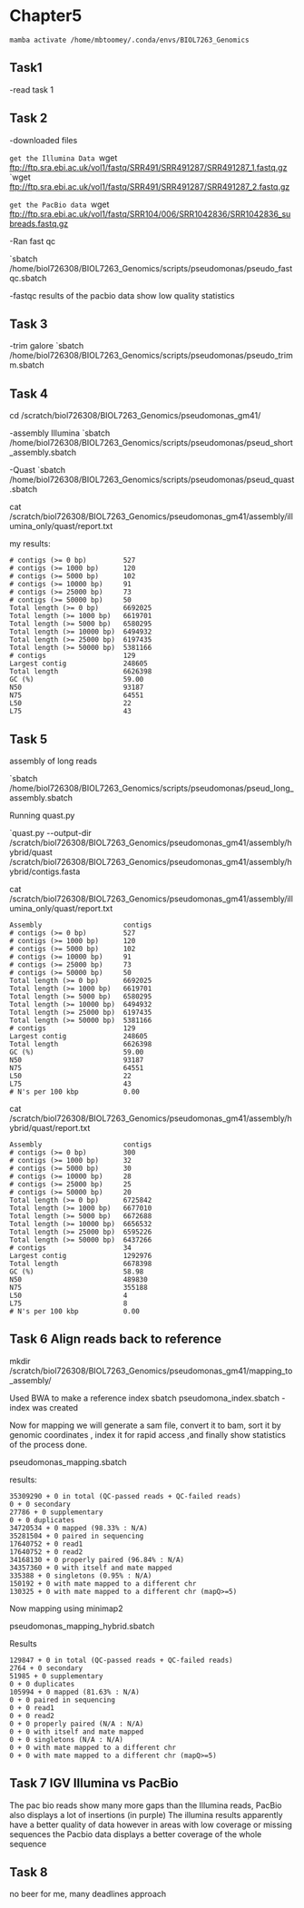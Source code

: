 
# Chapter5

`mamba activate /home/mbtoomey/.conda/envs/BIOL7263_Genomics`


## Task1

-read task 1

## Task 2

-downloaded files

`get the Illumina Data
`wget ftp://ftp.sra.ebi.ac.uk/vol1/fastq/SRR491/SRR491287/SRR491287_1.fastq.gz
`wget ftp://ftp.sra.ebi.ac.uk/vol1/fastq/SRR491/SRR491287/SRR491287_2.fastq.gz

`get the PacBio data
`wget ftp://ftp.sra.ebi.ac.uk/vol1/fastq/SRR104/006/SRR1042836/SRR1042836_subreads.fastq.gz

-Ran fast qc 

`sbatch /home/biol726308/BIOL7263_Genomics/scripts/pseudomonas/pseudo_fastqc.sbatch

-fastqc results of the pacbio data show low quality statistics

## Task 3

-trim galore
`sbatch /home/biol726308/BIOL7263_Genomics/scripts/pseudomonas/pseudo_trimm.sbatch

## Task 4

cd /scratch/biol726308/BIOL7263_Genomics/pseudomonas_gm41/

-assembly Illumina
`sbatch /home/biol726308/BIOL7263_Genomics/scripts/pseudomonas/pseud_short_assembly.sbatch

-Quast
`sbatch /home/biol726308/BIOL7263_Genomics/scripts/pseudomonas/pseud_quast.sbatch

cat /scratch/biol726308/BIOL7263_Genomics/pseudomonas_gm41/assembly/illumina_only/quast/report.txt

my results:

```Assembly                    contigs
# contigs (>= 0 bp)         527
# contigs (>= 1000 bp)      120
# contigs (>= 5000 bp)      102
# contigs (>= 10000 bp)     91
# contigs (>= 25000 bp)     73
# contigs (>= 50000 bp)     50
Total length (>= 0 bp)      6692025
Total length (>= 1000 bp)   6619701
Total length (>= 5000 bp)   6580295
Total length (>= 10000 bp)  6494932
Total length (>= 25000 bp)  6197435
Total length (>= 50000 bp)  5381166
# contigs                   129
Largest contig              248605
Total length                6626398
GC (%)                      59.00
N50                         93187
N75                         64551
L50                         22
L75                         43
```
## Task 5

assembly of long reads

`sbatch /home/biol726308/BIOL7263_Genomics/scripts/pseudomonas/pseud_long_assembly.sbatch

Running quast.py

`quast.py --output-dir /scratch/biol726308/BIOL7263_Genomics/pseudomonas_gm41/assembly/hybrid/quast /scratch/biol726308/BIOL7263_Genomics/pseudomonas_gm41/assembly/hybrid/contigs.fasta

cat /scratch/biol726308/BIOL7263_Genomics/pseudomonas_gm41/assembly/illumina_only/quast/report.txt
```
Assembly                    contigs
# contigs (>= 0 bp)         527
# contigs (>= 1000 bp)      120
# contigs (>= 5000 bp)      102
# contigs (>= 10000 bp)     91
# contigs (>= 25000 bp)     73
# contigs (>= 50000 bp)     50
Total length (>= 0 bp)      6692025
Total length (>= 1000 bp)   6619701
Total length (>= 5000 bp)   6580295
Total length (>= 10000 bp)  6494932
Total length (>= 25000 bp)  6197435
Total length (>= 50000 bp)  5381166
# contigs                   129
Largest contig              248605
Total length                6626398
GC (%)                      59.00
N50                         93187
N75                         64551
L50                         22
L75                         43
# N's per 100 kbp           0.00
```
cat /scratch/biol726308/BIOL7263_Genomics/pseudomonas_gm41/assembly/hybrid/quast/report.txt

```
Assembly                    contigs
# contigs (>= 0 bp)         300
# contigs (>= 1000 bp)      32
# contigs (>= 5000 bp)      30
# contigs (>= 10000 bp)     28
# contigs (>= 25000 bp)     25
# contigs (>= 50000 bp)     20
Total length (>= 0 bp)      6725842
Total length (>= 1000 bp)   6677010
Total length (>= 5000 bp)   6672688
Total length (>= 10000 bp)  6656532
Total length (>= 25000 bp)  6595226
Total length (>= 50000 bp)  6437266
# contigs                   34
Largest contig              1292976
Total length                6678398
GC (%)                      58.98
N50                         489830
N75                         355188
L50                         4
L75                         8
# N's per 100 kbp           0.00
```

## Task 6 Align reads back to reference

mkdir /scratch/biol726308/BIOL7263_Genomics/pseudomonas_gm41/mapping_to_assembly/

Used BWA to make a reference index
sbatch pseudomona_index.sbatch
-index was created

Now for  mapping we will generate a sam file, convert it to bam, sort it by genomic coordinates , index it for rapid access ,and finally show statistics of the process done.

pseudomonas_mapping.sbatch

results:
```
35309290 + 0 in total (QC-passed reads + QC-failed reads)
0 + 0 secondary
27786 + 0 supplementary
0 + 0 duplicates
34720534 + 0 mapped (98.33% : N/A)
35281504 + 0 paired in sequencing
17640752 + 0 read1
17640752 + 0 read2
34168130 + 0 properly paired (96.84% : N/A)
34357360 + 0 with itself and mate mapped
335388 + 0 singletons (0.95% : N/A)
150192 + 0 with mate mapped to a different chr
130325 + 0 with mate mapped to a different chr (mapQ>=5)
```

Now mapping using minimap2

pseudomonas_mapping_hybrid.sbatch

Results
```
129847 + 0 in total (QC-passed reads + QC-failed reads)
2764 + 0 secondary
51985 + 0 supplementary
0 + 0 duplicates
105994 + 0 mapped (81.63% : N/A)
0 + 0 paired in sequencing
0 + 0 read1
0 + 0 read2
0 + 0 properly paired (N/A : N/A)
0 + 0 with itself and mate mapped
0 + 0 singletons (N/A : N/A)
0 + 0 with mate mapped to a different chr
0 + 0 with mate mapped to a different chr (mapQ>=5)
```

## Task 7 IGV Illumina vs PacBio

The pac bio reads show many more gaps than the Illumina reads, PacBio also displays a lot of insertions (in purple)
The illumina results apparently have a better quality of data however in areas with low coverage or missing sequences the Pacbio data displays a better coverage of the whole sequence

## Task 8 

no beer for me, many deadlines approach 